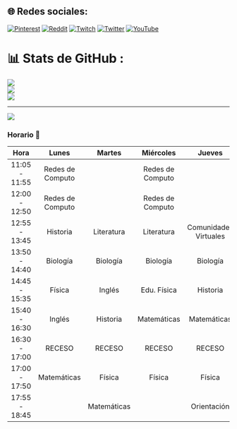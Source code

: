 
## 🌐 Redes sociales:
[![Pinterest](https://img.shields.io/badge/Pinterest-%23E60023.svg?logo=Pinterest&logoColor=white)](https://pinterest.com/EL1F4YT) [![Reddit](https://img.shields.io/badge/Reddit-%23FF4500.svg?logo=Reddit&logoColor=white)](https://reddit.com/user/EL1F4YT) [![Twitch](https://img.shields.io/badge/Twitch-%239146FF.svg?logo=Twitch&logoColor=white)](https://twitch.tv/EL1F4YT_) [![Twitter](https://img.shields.io/badge/Twitter-%231DA1F2.svg?logo=Twitter&logoColor=white)](https://twitter.com/EL1F4YT) [![YouTube](https://img.shields.io/badge/YouTube-%23FF0000.svg?logo=YouTube&logoColor=white)](https://youtube.com/@EL1F4YT) 
# 📊 Stats de GitHub :
![](https://github-readme-stats.vercel.app/api?username=FerEsqueda&theme=graywhite&hide_border=false&include_all_commits=false&count_private=false)<br/>
![](https://github-readme-streak-stats.herokuapp.com/?user=FerEsqueda&theme=graywhite&hide_border=false)<br/>
![](https://github-readme-stats.vercel.app/api/top-langs/?username=FerEsqueda&theme=graywhite&hide_border=false&include_all_commits=false&count_private=false&layout=compact)

---
[![](https://visitcount.itsvg.in/api?id=FerEsqueda&icon=6&color=12)](https://visitcount.itsvg.in)

<!-- Proudly created with GPRM ( https://gprm.itsvg.in ) -->

### Horario 🥔
| Hora           | Lunes            | Martes      | Miércoles        | Jueves                | Viernes               |   
|:--------------:|:----------------:|:-----------:|:----------------:|:---------------------:|:---------------------:|
| 11:05 - 11:55  | Redes de Computo |             | Redes de Computo |                       |                       |   
| 12:00 - 12:50  | Redes de Computo |             | Redes de Computo |                       | Comunidades Virtuales |   
| 12:55 - 13:45  | Historia         | Literatura  | Literatura       | Comunidades Virtuales | Comunidades Virtuales |   
| 13:50 - 14:40  | Biología         | Biología    | Biología         | Biología              | Literatura            |   
| 14:45 - 15:35  | Física           | Inglés      | Edu. Física      | Historia              | Matemáticas           |   
| 15:40 - 16:30  | Inglés           | Historia    | Matemáticas      | Matemáticas           | Inglés                |   
| 16:30 - 17:00  | RECESO           | RECESO      | RECESO           | RECESO                | RECESO                |   
| 17:00 - 17:50  | Matemáticas      | Física      | Física           | Física                | Física                |   
| 17:55 - 18:45  |                  | Matemáticas |                  | Orientación           |                       |


